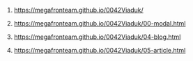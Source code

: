 1. <https://megafronteam.github.io/0042Viaduk/>
2. <https://megafronteam.github.io/0042Viaduk/00-modal.html>

2. <https://megafronteam.github.io/0042Viaduk/04-blog.html>
2. <https://megafronteam.github.io/0042Viaduk/05-article.html>